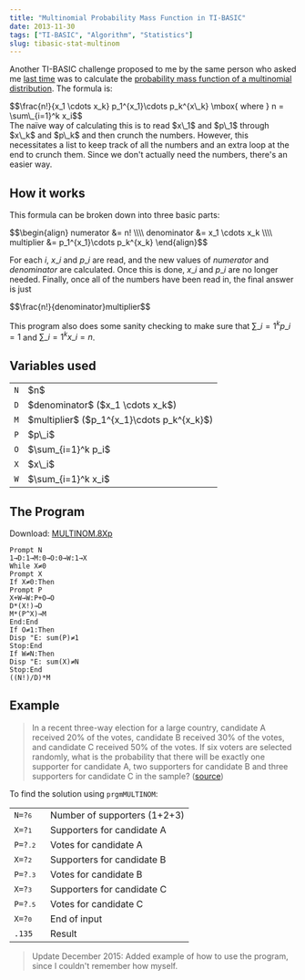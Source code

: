 ```yaml
---
title: "Multinomial Probability Mass Function in TI-BASIC"
date: 2013-11-30
tags: ["TI-BASIC", "Algorithm", "Statistics"]
slug: tibasic-stat-multinom
---
```

<img src="/blog/post/tibasic-stat-multinom/MULTINOM.png" alt="" align="right"/>

Another TI-BASIC challenge proposed to me by the same person who asked me
[last time](/blog/post/tibasic-stat-lmode/) was to calculate the
[probability mass function of a multinomial distribution](http://en.wikipedia.org/wiki/Multinomial_distribution#Probability_mass_function). The formula is:
<div>$$\frac{n!}{x_1 \cdots x_k} p_1^{x_1}\cdots p_k^{x\_k}
    \mbox{ where }
    n = \sum\_{i=1}^k x_i$$</div>
The naïve way of calculating this is to read
$x\_1$ and $p\_1$ through $x\_k$ and $p\_k$ and then crunch the numbers.
However, this necessitates a list to keep track of all the numbers and
an extra loop at the end to crunch them. Since we don't actually need
the numbers, there's an easier way.
<!--more-->

## How it works
This formula can be broken down into three basic parts:

<div>$$\begin{align}
numerator &= n! \\\\
denominator &= x_1 \cdots x_k \\\\
multiplier &= p_1^{x_1}\cdots p_k^{x_k}
\end{align}$$</div>

For each $i$, $x\_i$ and $p\_i$ are read, and the new values of $numerator$
and $denominator$ are calculated. Once this is done, $x\_i$ and $p\_i$ are no longer needed.
Finally, once all of the numbers have been read in, the final answer is just
<div>$$\frac{n!}{denominator}multiplier$$</div>

This program also does some sanity checking to make sure that
$\sum\_{i=1}^k p\_i = 1$ and $\sum\_{i=1}^k x\_i = n$.

## Variables used
<table class="table table-condensed">
	<tr><td><code>N</code></td><td>$n$</td></tr>
	<tr><td><code>D</code></td><td>$denominator$ ($x_1 \cdots x_k$)</td></tr>
	<tr><td><code>M</code></td><td>$multiplier$ ($p_1^{x_1}\cdots p_k^{x_k}$)</td></tr>
	<tr><td><code>P</code></td><td>$p\_i$</td></tr>
	<tr><td><code>O</code></td><td>$\sum_{i=1}^k p_i$</td></tr>
	<tr><td><code>X</code></td><td>$x\_i$</td></tr>
	<tr><td><code>W</code></td><td>$\sum_{i=1}^k x_i$</td></tr>
</table>

## The Program
Download: [MULTINOM.8Xp](./MULTINOM.8Xp) 

	Prompt N
	1→D:1→M:0→O:0→W:1→X
	While X≠0
	Prompt X
	If X≠0:Then
	Prompt P
	X+W→W:P+O→O
	D*(X!)→D
	M*(P^X)→M
	End:End
	If O≠1:Then
	Disp "E: sum(P)≠1
	Stop:End
	If W≠N:Then
	Disp "E: sum(X)≠N
	Stop:End
	((N!)/D)*M

## Example
> In a recent three-way election for a large country, candidate A received 20% of the votes, candidate B received 30% of the votes, and candidate C received 50% of the votes. If six voters are selected randomly, what is the probability that there will be exactly one supporter for candidate A, two supporters for candidate B and three supporters for candidate C in the sample?
> (<a href="https://en.wikipedia.org/wiki/Multinomial_distribution#Example">source</a>)

To find the solution using `prgmMULTINOM`:
<table class="table table-compact">
	<tr><td><code>N=?<kbd>6</kbd>  </td><td> Number of supporters (1+2+3)</td></tr>
	<tr><td><code>X=?<kbd>1</kbd>  </td><td> Supporters for candidate A</td></tr>
	<tr><td><code>P=?<kbd>.2</kbd> </td><td> Votes for candidate A</td></tr>
	<tr><td><code>X=?<kbd>2</kbd>  </td><td> Supporters for candidate B</td></tr>
	<tr><td><code>P=?<kbd>.3</kbd> </td><td> Votes for candidate B</td></tr>
	<tr><td><code>X=?<kbd>3</kbd>  </td><td> Supporters for candidate C</td></tr>
	<tr><td><code>P=?<kbd>.5</kbd> </td><td> Votes for candidate C</td></tr>
	<tr><td><code>X=?<kbd>0</kbd>  </td><td> End of input</td></tr>
	<tr><td><code>.135</td><td> Result</td></tr>
</table>

> Update December 2015: Added example of how to use the program, since I couldn't remember how myself.
